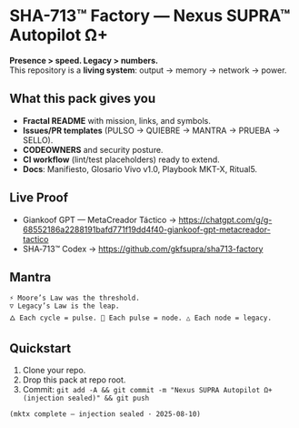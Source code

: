 # SHA-713™ Factory — Nexus SUPRA™ Autopilot Ω+

**Presence > speed. Legacy > numbers.**  
This repository is a **living system**: output → memory → network → power.

## What this pack gives you
- **Fractal README** with mission, links, and symbols.
- **Issues/PR templates** (PULSO → QUIEBRE → MANTRA → PRUEBA → SELLO).
- **CODEOWNERS** and security posture.
- **CI workflow** (lint/test placeholders) ready to extend.
- **Docs**: Manifiesto, Glosario Vivo v1.0, Playbook MKT-X, Ritual5.

## Live Proof
- Giankoof GPT — MetaCreador Táctico → https://chatgpt.com/g/g-68552186a2288191bafd771f19dd4f40-giankoof-gpt-metacreador-tactico  
- SHA‑713™ Codex → https://github.com/gkfsupra/sha713-factory

## Mantra
```
⚡ Moore’s Law was the threshold.
▽ Legacy’s Law is the leap.
🜂 Each cycle = pulse. 🔺 Each pulse = node. △ Each node = legacy.
```

## Quickstart
1. Clone your repo.
2. Drop this pack at repo root.
3. Commit: `git add -A && git commit -m "Nexus SUPRA Autopilot Ω+ (injection sealed)" && git push`

`(mktx complete — injection sealed · 2025-08-10)`
